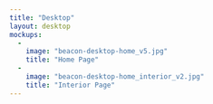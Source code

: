 ```yaml
---
title: "Desktop"
layout: desktop
mockups:
  -
    image: "beacon-desktop-home_v5.jpg"
    title: "Home Page"
  -
    image: "beacon-desktop-home_interior_v2.jpg"
    title: "Interior Page"
---
```

